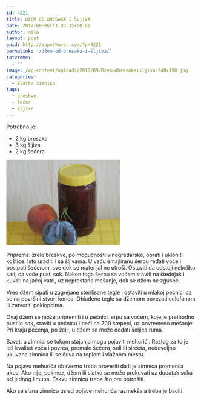 ```yaml
---
id: 4221
title: DžEM OD BRESAKA I ŠLjIVA
date: 2012-09-06T11:03:35+00:00
author: mila
layout: post
guid: http://superkuvar.com/?p=4221
permalink: '/džem-od-bresaka-i-šljiva/'
totvreme:
  - ""
image: /wp-content/uploads/2012/09/Dzemodbresakaisljiva-940x198.jpg
categories:
  - Slatka zimnica
tags:
  - breskve
  - šećer
  - šljive
---
```

Potrebno je:

  * 2 kg bresaka
  * 3 kg šljiva
  * 2 kg šećera

<img class="alignnone size-medium wp-image-4222" title="Dzemodbresakaisljiva" src="/wp-content/uploads/2012/09/Dzemodbresakaisljiva-300x225.jpg" alt="" width="300" height="225" /> 

Priprema: zrele breskve, po mogućnosti vinogradarske, oprati i ukloniti koštice. Isto uraditi i sa šljivama. U veću emajliranu šerpu ređati voće i posipati šećerom, sve dok se materijal ne utroši. Ostaviti da odstoji nekoliko sati, da voće pusti sok. Nakon toga šerpu sa voćem staviti na štednjak i kuvati na jačoj vatri, uz neprestano mešanje, dok se džem ne zgusne.

Vreo džem sipati u zagrejane sterilisane tegle i ostaviti u mlakoj pećnici da se na površini stvori korica. Ohlađene tegle sa džemom povezati celofanom ili zatvoriti poklopcima.

Ovaj džem se može pripremiti i u pećnici.  erpu sa voćem, koje je prethodno pustilo sok, staviti u pećnicu i peći na 200 stepeni, uz povremeno mešanje. Pri kraju pečenja, po želji, u džem se može dodati šoljica ruma.

Savet: u zimnici se tokom stajanja mogu pojaviti mehurići. Razlog za to je loš kvalitet voća i povrća, premalo šećera, soli ili sirćeta, nedovoljno ukuvana zimnica ili se čuva na toplom i vlažnom mestu.

Na pojavu mehurića obavezno treba proveriti da li je zimnica promenila ukus. Ako nije, pekmez, džem ili slatko se može prokuvati uz dodatak soka od jednog limuna. Takvu zimnicu treba što pre potrošiti.

Ako se slana zimnica usled pojave mehurića razmekšala treba je baciti.